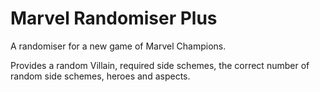 # Marvel Randomiser Plus

A randomiser for a new game of Marvel Champions.

Provides a random Villain, required side schemes,  the correct number of random side schemes, heroes and aspects.